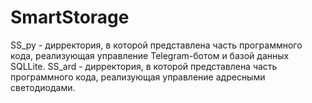 # SmartStorage

SS_py - дирректория, в которой представлена часть программного кода, реализующая управление Telegram-ботом и базой данных SQLLite.
SS_ard - дирректория, в которой представлена часть программного кода, реализующая управление адресными светодиодами.

